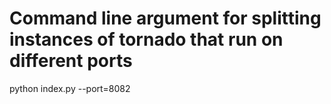 # Command line argument for splitting instances of tornado that run on different ports

python index.py --port=8082

